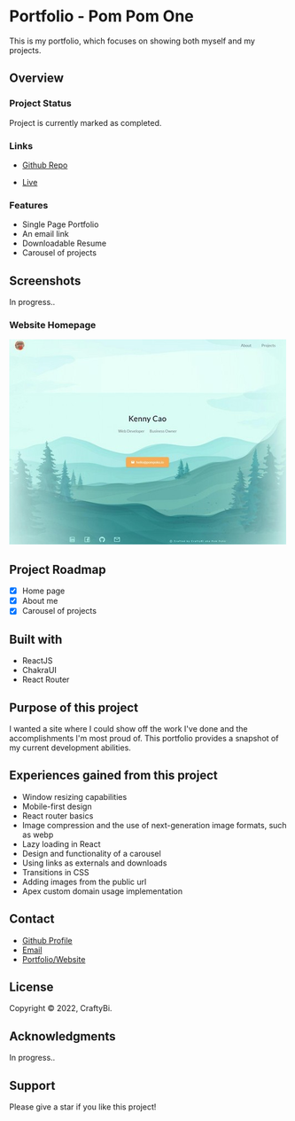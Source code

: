 # Portfolio - Pom Pom One

This is my portfolio, which focuses on showing both myself and my projects.

## Overview

### Project Status

Project is currently marked as completed.

### Links

- [Github Repo](https://github.com/PomPoko-lab/bite-diary 'Portfolio Repo')

- [Live](https://www.pompoko.io 'Live View')

### Features

- Single Page Portfolio
- An email link
- Downloadable Resume
- Carousel of projects

## Screenshots

In progress..

### Website Homepage

![Website Homepage Image](./public/assets/portfolio-page.jpg)

## Project Roadmap

- [x] Home page
- [x] About me
- [x] Carousel of projects

## Built with

- ReactJS
- ChakraUI
- React Router

## Purpose of this project

I wanted a site where I could show off the work I've done and the accomplishments I'm most proud of. This portfolio provides a snapshot of my current development abilities.

## Experiences gained from this project

- Window resizing capabilities
- Mobile-first design
- React router basics
- Image compression and the use of next-generation image formats, such as webp
- Lazy loading in React
- Design and functionality of a carousel
- Using links as externals and downloads
- Transitions in CSS
- Adding images from the public url
- Apex custom domain usage implementation

## Contact

- [Github Profile](https://github.com/PomPoko-lab 'PomPoko-lab')
- [Email](mailto:hello@pompoko.io 'My Email')
- [Portfolio/Website](https://pompoko.io/ 'Portfolio')

## License

Copyright &copy; 2022, CraftyBi.

## Acknowledgments

In progress..

## Support

Please give a star️ if you like this project!
